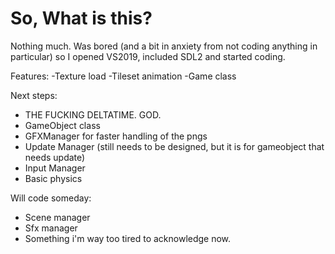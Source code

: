 # So, What is this?
Nothing much. 
Was bored (and a bit in anxiety from not coding anything in particular) so I opened VS2019, included SDL2 and started coding. 

Features:
-Texture load
-Tileset animation
-Game class

Next steps:
- THE FUCKING DELTATIME. GOD.
- GameObject class
- GFXManager for faster handling of the pngs
- Update Manager (still needs to be designed, but it is for gameobject that needs update)
- Input Manager 
- Basic physics

Will code someday:
- Scene manager
- Sfx manager 
- Something i'm way too tired to acknowledge now. 
